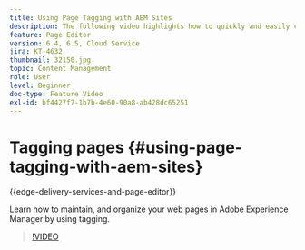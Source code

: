 ```yaml
---
title: Using Page Tagging with AEM Sites
description: The following video highlights how to quickly and easily classify content within a website in Adobe Experience Manager using page tags.
feature: Page Editor
version: 6.4, 6.5, Cloud Service
jira: KT-4632
thumbnail: 32150.jpg
topic: Content Management
role: User
level: Beginner
doc-type: Feature Video
exl-id: bf4427f7-1b7b-4e60-90a8-ab428dc65251
---
```

# Tagging pages {#using-page-tagging-with-aem-sites}

{{edge-delivery-services-and-page-editor}}

Learn how to maintain, and organize your web pages in Adobe Experience Manager by using tagging.

>[!VIDEO](https://video.tv.adobe.com/v/32150?quality=12&learn=on)

